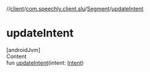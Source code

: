 //[client](../../index.md)/[com.speechly.client.slu](../index.md)/[Segment](index.md)/[updateIntent](update-intent.md)



# updateIntent  
[androidJvm]  
Content  
fun [updateIntent](update-intent.md)(intent: [Intent](../-intent/index.md))  



